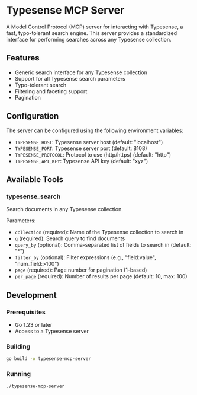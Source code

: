 # Typesense MCP Server

A Model Control Protocol (MCP) server for interacting with Typesense, a fast, typo-tolerant search engine. This server provides a standardized interface for performing searches across any Typesense collection.

## Features

- Generic search interface for any Typesense collection
- Support for all Typesense search parameters
- Typo-tolerant search
- Filtering and faceting support
- Pagination

## Configuration

The server can be configured using the following environment variables:

- `TYPESENSE_HOST`: Typesense server host (default: "localhost")
- `TYPESENSE_PORT`: Typesense server port (default: 8108)
- `TYPESENSE_PROTOCOL`: Protocol to use (http/https) (default: "http")
- `TYPESENSE_API_KEY`: Typesense API key (default: "xyz")

## Available Tools

### typesense_search

Search documents in any Typesense collection.

Parameters:
- `collection` (required): Name of the Typesense collection to search in
- `q` (required): Search query to find documents
- `query_by` (optional): Comma-separated list of fields to search in (default: "*")
- `filter_by` (optional): Filter expressions (e.g., "field:value", "num_field:>100")
- `page` (required): Page number for pagination (1-based)
- `per_page` (required): Number of results per page (default: 10, max: 100)

## Development

### Prerequisites

- Go 1.23 or later
- Access to a Typesense server

### Building

```bash
go build -o typesense-mcp-server
```

### Running

```bash
./typesense-mcp-server
```
